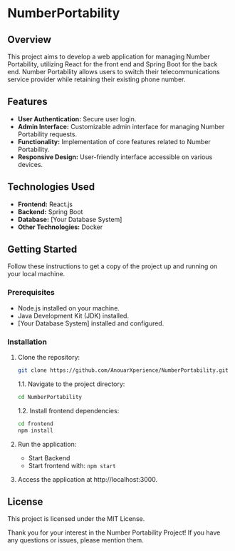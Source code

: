 # NumberPortability

## Overview

This project aims to develop a web application for managing Number Portability, utilizing React for the front end and Spring Boot for the back end. Number Portability allows users to switch their telecommunications service provider while retaining their existing phone number.

## Features

- **User Authentication:** Secure user login.
- **Admin Interface:** Customizable admin interface for managing Number Portability requests.
- **Functionality:** Implementation of core features related to Number Portability.
- **Responsive Design:** User-friendly interface accessible on various devices.

## Technologies Used

- **Frontend:** React.js
- **Backend:** Spring Boot
- **Database:** [Your Database System]
- **Other Technologies:** Docker

## Getting Started

Follow these instructions to get a copy of the project up and running on your local machine.

### Prerequisites

- Node.js installed on your machine.
- Java Development Kit (JDK) installed.
- [Your Database System] installed and configured.

### Installation

1. Clone the repository:

    ```bash
    git clone https://github.com/AnouarXperience/NumberPortability.git
    ```

    1.1. Navigate to the project directory:

    ```bash
    cd NumberPortability
    ```

    1.2. Install frontend dependencies:

    ```bash
    cd frontend
    npm install
    ```

2. Run the application:

    - Start Backend
    - Start frontend with: `npm start`

3. Access the application at http://localhost:3000.

## License

This project is licensed under the MIT License.

Thank you for your interest in the Number Portability Project! If you have any questions or issues, please mention them.
